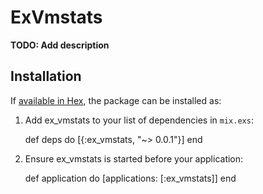 # ExVmstats

**TODO: Add description**

## Installation

If [available in Hex](https://hex.pm/docs/publish), the package can be installed as:

  1. Add ex_vmstats to your list of dependencies in `mix.exs`:

        def deps do
          [{:ex_vmstats, "~> 0.0.1"}]
        end

  2. Ensure ex_vmstats is started before your application:

        def application do
          [applications: [:ex_vmstats]]
        end
